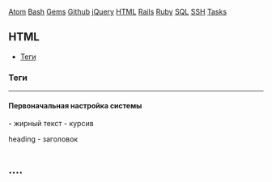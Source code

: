 [Atom](/atom.md) [Bash](bash.md) [Gems](/gems.md) [Github](/github.md) [jQuery](/jquery.md) [HTML](html.md) [Rails](rails.md) [Ruby](ruby.md) [SQL](sql.md) [SSH](ssh.md) [Tasks](tasks.md)

## HTML


* [Теги](#теги)

### Теги

---

#### Первоначальная настройка системы

<b></b> - жирный текст
<i></i> - курсив

heading - заголовок
<h1><h2>....<h5></h5>
